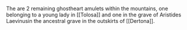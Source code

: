 The are 2 remaining ghostheart amulets within the mountains, one belonging to a young lady in [[Tolosa]] and one in the grave of Aristides Laevinusin the ancestral grave in the outskirts of [[Dertona]].